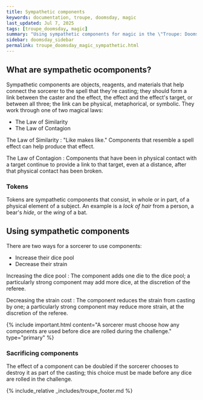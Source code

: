 ```yaml
---
title: Sympathetic components
keywords: documentation, troupe, doomsday, magic
last_updated: Jul 7, 2025
tags: [troupe_doomsday, magic]
summary: "Using sympathetic components for magic in the \"Troupe: Doomsday\" tabletop role-playing game."
sidebar: doomsday_sidebar
permalink: troupe_doomsday_magic_sympathetic.html
---
```


## What are sympathetic ocomponents?

Sympathetic components are objects, reagents, and materials that help connect the sorcerer to the spell that they're casting; they should form a link between the caster and the effect, the effect and the effect's target, or between all three; the link can be physical, metaphorical, or symbolic. They work through one of two magical laws:

- The Law of Similarity
- The Law of Contagion

The Law of Similarity
: "Like makes like." Components that resemble a spell effect can help produce that effect.

The Law of Contagion
: Components that have been in physical contact with a target continue to provide a link to that target, even at a distance, after that physical contact has been broken.

### Tokens

Tokens are sympathetic components that consist, in whole or in part, of a physical element of a subject. An example is a *lock of hair* from a person, a bear's *hide*, or the *wing* of a bat.

## Using sympathetic components

There are two ways for a sorcerer to use components:

- Increase their dice pool
- Decrease their strain

Increasing the dice pool
: The component adds one die to the dice pool; a particularly strong component may add more dice, at the discretion of the referee.

Decreasing the strain cost
: The component reduces the strain from casting by one; a particularly strong component may reduce more strain, at the discretion of the referee.

{% include important.html content="A sorcerer must choose how any components are used before dice are rolled during the challenge." type="primary" %}

### Sacrificing components

The effect of a component can be doubled if the sorcerer chooses to destroy it as part of the casting; this choice must be made before any dice are rolled in the challenge.

{% include_relative _includes/troupe_footer.md %}
